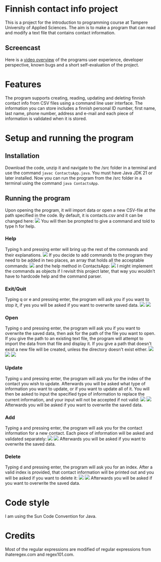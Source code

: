 # Finnish contact info project
This is a project for the introduction to programming course at Tampere University of Applied Sciences. The aim is to make a program that can read and modify a text file that contains contact information.
## Screencast
Here is a [video overview](https://youtu.be/ADbvT_XcaMM) of the programs user experience, developer perspective, known bugs and a short self-evaluation of the project. 
# Features
The program supports creating, reading, updating and deleting finnish contact info from CSV files using a command line user interface. The information you can store includes a finnish personal ID number, first name, last name, phone number, address and e-mail and each piece of information is validated when it is stored.
# Setup and running the program
## Installation
Download the code, unzip it and navigate to the /src folder in a terminal and use the command `javac ContactsApp.java`. You must have Java JDK 21 or later installed.
Now you can run the program from the /src folder in a terminal using the command `java ContactsApp`.
## Running the program
Upon opening the program, it will import data or open a new CSV-file at the path specified in the code. By default, it is contacts.csv and it can be changed here: ![](src/doc/docPic1.png)
You will then be prompted to give a command and told to type h for help. 
### Help
Typing h and pressing enter will bring up the rest of the commands and their explanations. ![](src/doc/docPic2.png)
If you decide to add commands to the program they need to be added in two places, an array that holds all the acceptable commands: ![](src/doc/docPic3.png)
and the help method in ContactsApp: ![](src/doc/docPic4.png)
I might implement the commands as objects if I revisit this project later, that way you wouldn't have to hardcode help and the command parser.
### Exit/Quit
Typing q or e and pressing enter, the program will ask you if you want to stop it, if yes you will be asked if you want to overwrite saved data. ![](src/doc/docPic5.png) ![](src/doc/docPic6.png)
### Open
Typing o and pressing enter, the program will ask you if you want to overwrite the saved data, then ask for the path of the file you want to open. If you give the path to an existing text file, the program will attempt to import the data from that file and display it. If you give a path that doesn't exist a new file will be created, unless the directory doesn't exist either. ![](src/doc/docPic7.png) ![](src/doc/docPic8.png) ![](src/doc/docPic15.png)
### Update
Typing u and pressing enter, the program will ask you for the index of the contact you wish to update. Afterwards you will be asked what type of information you want to update, or if you want to update all of it. You will then be asked to input the specified type of information to replace the current information, and your input will not be accepted if not valid: ![](src/doc/docPic9.png) ![](src/doc/docPic10.png)
Afterwards you will be asked if you want to overwrite the saved data.
### Add
Typing a and pressing enter, the program will ask you for the contact information for a new contact. Each
piece of information will be asked and validated separately: ![](src/doc/docPic11.png) ![](src/doc/docPic12.png)
Afterwards you will be asked if you want to overwrite the saved data.
### Delete
Typing d and pressing enter, the program will ask you for an index. After a valid index is provided, that contact information will be printed out and you will be asked if you want to delete it: ![](src/doc/docPic13.png) ![](src/doc/docPic14.png)
Afterwards you will be asked if you want to overwrite the saved data.
# Code style
I am using the Sun Code Convention for Java.
# Credits
Most of the regular expressions are modified of regular expressions from ihateregex.com and regex101.com.